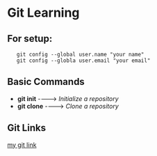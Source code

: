 # Git Learning

## For setup:

```
   git config --global user.name "your name"
   git config --globla user.email "your email"
```

## Basic Commands

- **git init** ----> _Initialize a repository_
- **git clone** ----> _Clone a repository_

## Git Links

[my git link](https://github.com/RoadToDevOpsWorld/)
